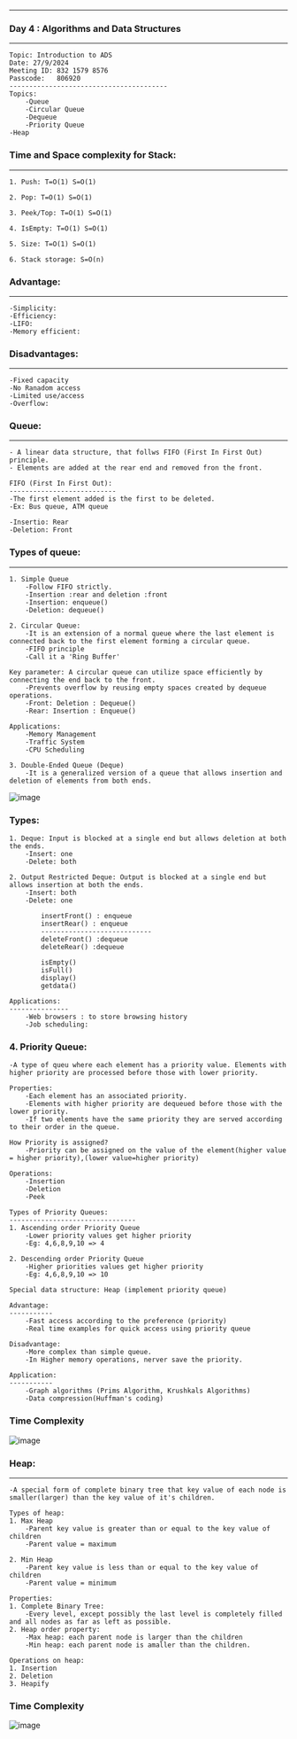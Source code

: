 ----------------------------------------
### Day 4 : Algorithms and Data Structures
----------------------------------------
    Topic: Introduction to ADS
    Date: 27/9/2024
    Meeting ID: 832 1579 8576
    Passcode:	806920
    ----------------------------------------
    Topics:
    	-Queue
    	-Circular Queue
    	-Dequeue
    	-Priority Queue
	-Heap
	
### Time and Space complexity for Stack:
--------------------------------------
    1. Push: T=O(1) S=O(1)
    
    2. Pop: T=O(1) S=O(1)
    
    3. Peek/Top: T=O(1) S=O(1)
    
    4. IsEmpty: T=O(1) S=O(1)
    
    5. Size: T=O(1) S=O(1)
    
    6. Stack storage: S=O(n)

### Advantage:
-----------
	-Simplicity:
	-Efficiency:
	-LIFO:
	-Memory efficient:
	
### Disadvantages:
--------------
	-Fixed capacity
	-No Ranadom access
	-Limited use/access
	-Overflow:
	
### Queue:
-------
    - A linear data structure, that follws FIFO (First In First Out) principle.
    - Elements are added at the rear end and removed fron the front.
    
    FIFO (First In First Out): 
    ---------------------------
    -The first element added is the first to be deleted.
    -Ex: Bus queue, ATM queue
    
    -Insertio: Rear
    -Deletion: Front

### Types of queue:
---------------
    1. Simple Queue
    	-Follow FIFO strictly.
    	-Insertion :rear and deletion :front
    	-Insertion: enqueue()
    	-Deletion: dequeue()
    	
    2. Circular Queue:
    	-It is an extension of a normal queue where the last element is connected back to the first element forming a circular queue.
    	-FIFO principle
    	-Call it a 'Ring Buffer'
    	
    Key parameter: A circular queue can utilize space efficiently by connecting the end back to the front.
    	-Prevents overflow by reusing empty spaces created by dequeue operations.
    	-Front: Deletion : Dequeue()
    	-Rear: Insertion : Enqueue()
	
    Applications:
    	-Memory Management
    	-Traffic System
    	-CPU Scheduling
    	
    3. Double-Ended Queue (Deque)
    	-It is a generalized version of a queue that allows insertion and deletion of elements from both ends.
![image](https://github.com/user-attachments/assets/e3924c71-f98f-4c59-bcee-705efbc917ef)
	
### Types:

    1. Deque: Input is blocked at a single end but allows deletion at both the ends.
    	-Insert: one
    	-Delete: both 
    
    2. Output Restricted Deque: Output is blocked at a single end but allows insertion at both the ends.
    	-Insert: both
    	-Delete: one 
    	
    		insertFront() : enqueue
    		insertRear() : enqueue
    		----------------------------
    		deleteFront() :dequeue
    		deleteRear() :dequeue
    
    		isEmpty()
    		isFull()
    		display()
    		getdata()
    	
    Applications:
    ---------------
    	-Web browsers : to store browsing history
    	-Job scheduling: 
    	
    	
	
### 4. Priority Queue:
    -A type of queu where each element has a priority value. Elements with higher priority are processed before those with lower priority.
    
    Properties:
    	-Each element has an associated priority.
    	-Elements with higher priority are dequeued before those with the lower priority.
    	-If two elements have the same priority they are served according to their order in the queue.
    	
    How Priority is assigned?
    	-Priority can be assigned on the value of the element(higher value = higher priority),(lower value=higher priority)
    	
    Operations:
    	-Insertion
    	-Deletion
    	-Peek
    	
    Types of Priority Queues:
    --------------------------------
    1. Ascending order Priority Queue
    	-Lower priority values get higher priority
    	-Eg: 4,6,8,9,10 => 4
    	
    2. Descending order Priority Queue
    	-Higher priorities values get higher priority
    	-Eg: 4,6,8,9,10 => 10
    	
    Special data structure: Heap (implement priority queue)
    
    Advantage:
    -----------
    	-Fast access according to the preference (priority)
    	-Real time examples for quick access using priority queue
    
    Disadvantage:
    	-More complex than simple queue.
    	-In Higher memory operations, nerver save the priority.
    
    Application:
    -----------
    	-Graph algorithms (Prims Algorithm, Krushkals Algorithms)
    	-Data compression(Huffman's coding)
### Time Complexity
![image](https://github.com/user-attachments/assets/daf4903b-bd83-446c-b3bb-f4022dab6aa7)

### Heap:
----
    -A special form of complete binary tree that key value of each node is smaller(larger) than the key value of it's children.
    
    Types of heap:
    1. Max Heap
    	-Parent key value is greater than or equal to the key value of children
    	-Parent value = maximum
    
    2. Min Heap
    	-Parent key value is less than or equal to the key value of children
    	-Parent value = minimum
    
    Properties:
    1. Complete Binary Tree:
    	-Every level, except possibly the last level is completely filled and all nodes as far as left as possible.
    2. Heap order property: 
    	-Max heap: each parent node is larger than the children
    	-Min heap: each parent node is amaller than the children.
    	
    Operations on heap:
    1. Insertion
    2. Deletion
    3. Heapify

### Time Complexity

![image](https://github.com/user-attachments/assets/aedf66f2-d138-41ac-8e09-9c138bb30d61)
